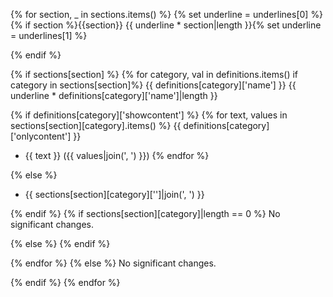 {% for section, _ in sections.items() %}
{% set underline = underlines[0] %}{% if section %}{{section}}
{{ underline * section|length }}{% set underline = underlines[1] %}

{% endif %}

{% if sections[section] %}
{% for category, val in definitions.items() if category in sections[section]%}
{{ definitions[category]['name'] }}
{{ underline * definitions[category]['name']|length }}

{% if definitions[category]['showcontent'] %}
{% for text, values in sections[section][category].items() %}
{{ definitions[category]['onlycontent'] }}
- {{ text }} ({{ values|join(', ') }})
{% endfor %}

{% else %}
- {{ sections[section][category]['']|join(', ') }}

{% endif %}
{% if sections[section][category]|length == 0 %}
No significant changes.

{% else %}
{% endif %}

{% endfor %}
{% else %}
No significant changes.


{% endif %}
{% endfor %}
